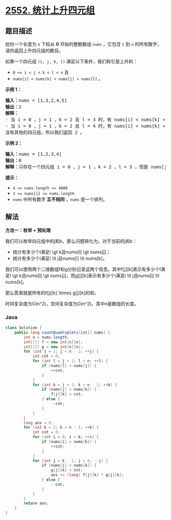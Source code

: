# [2552. 统计上升四元组](https://leetcode.cn/problems/count-increasing-quadruplets)

## 题目描述

<p>给你一个长度为 <code>n</code>&nbsp;下标从 <strong>0</strong>&nbsp;开始的整数数组&nbsp;<code>nums</code>&nbsp;，它包含&nbsp;<code>1</code>&nbsp;到&nbsp;<code>n</code>&nbsp;的所有数字，请你返回上升四元组的数目。</p>

<p>如果一个四元组&nbsp;<code>(i, j, k, l)</code>&nbsp;满足以下条件，我们称它是上升的：</p>

<ul>
	<li><code>0 &lt;= i &lt; j &lt; k &lt; l &lt; n</code>&nbsp;且</li>
	<li><code>nums[i] &lt; nums[k] &lt; nums[j] &lt; nums[l]</code>&nbsp;。</li>
</ul>

<p><strong>示例 1：</strong></p>

<pre><b>输入：</b>nums = [1,3,2,4,5]
<b>输出：</b>2
<b>解释：</b>
- 当 i = 0 ，j = 1 ，k = 2 且 l = 3 时，有 nums[i] &lt; nums[k] &lt; nums[j] &lt; nums[l] 。
- 当 i = 0 ，j = 1 ，k = 2 且 l = 4 时，有 nums[i] &lt; nums[k] &lt; nums[j] &lt; nums[l] 。
没有其他的四元组，所以我们返回 2 。
</pre>

<p><strong>示例 2：</strong></p>

<pre><b>输入：</b>nums = [1,2,3,4]
<b>输出：</b>0
<b>解释：</b>只存在一个四元组 i = 0 ，j = 1 ，k = 2 ，l = 3 ，但是 nums[j] &lt; nums[k] ，所以我们返回 0 。
</pre>

<p><strong>提示：</strong></p>

<ul>
	<li><code>4 &lt;= nums.length &lt;= 4000</code></li>
	<li><code>1 &lt;= nums[i] &lt;= nums.length</code></li>
	<li><code>nums</code>&nbsp;中所有数字 <strong>互不相同</strong>&nbsp;，<code>nums</code>&nbsp;是一个排列。</li>
</ul>

## 解法

**方法一：枚举 + 预处理**

我们可以枚举四元组中的j和k，那么问题转化为，对于当前的j和k：

-   统计有多少个l满足l \gt k且nums[l] \gt nums[j]；
-   统计有多少个i满足i \lt j且nums[i] \lt nums[k]。

我们可以使用两个二维数组f和g分别记录这两个信息。其中f[j][k]表示有多少个l满足l \gt k且nums[l] \gt nums[j]，而g[j][k]表示有多少个i满足i \lt j且nums[i] \lt nums[k]。

那么答案就是所有的f[j][k] \times g[j][k]的和。

时间复杂度为O(n^2)，空间复杂度为O(n^2)。其中n是数组的长度。

### **Java**

```java
class Solution {
    public long countQuadruplets(int[] nums) {
        int n = nums.length;
        int[][] f = new int[n][n];
        int[][] g = new int[n][n];
        for (int j = 1; j < n - 2; ++j) {
            int cnt = 0;
            for (int l = j + 1; l < n; ++l) {
                if (nums[l] > nums[j]) {
                    ++cnt;
                }
            }
            for (int k = j + 1; k < n - 1; ++k) {
                if (nums[j] > nums[k]) {
                    f[j][k] = cnt;
                } else {
                    --cnt;
                }
            }
        }
        long ans = 0;
        for (int k = 2; k < n - 1; ++k) {
            int cnt = 0;
            for (int i = 0; i < k; ++i) {
                if (nums[i] < nums[k]) {
                    ++cnt;
                }
            }
            for (int j = k - 1; j > 0; --j) {
                if (nums[j] > nums[k]) {
                    g[j][k] = cnt;
                    ans += (long) f[j][k] * g[j][k];
                } else {
                    --cnt;
                }
            }
        }
        return ans;
    }
}
```
